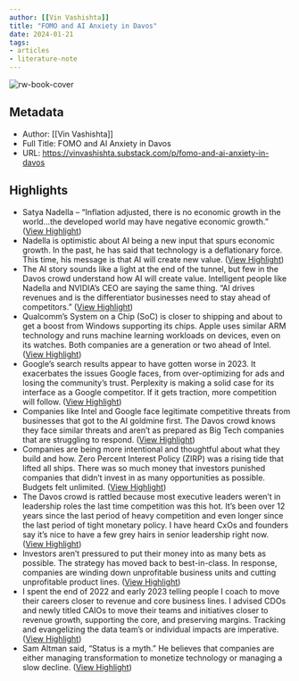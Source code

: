 ```yaml
---
author: [[Vin Vashishta]]
title: "FOMO and AI Anxiety in Davos"
date: 2024-01-21
tags: 
- articles
- literature-note
---
```

![rw-book-cover](https://substack-post-media.s3.amazonaws.com/public/images/bd4b70dc-4103-4bf9-802f-fcc26ecbb0b2_1200x630.png)

## Metadata
- Author: [[Vin Vashishta]]
- Full Title: FOMO and AI Anxiety in Davos
- URL: https://vinvashishta.substack.com/p/fomo-and-ai-anxiety-in-davos

## Highlights
- Satya Nadella – “Inflation adjusted, there is no economic growth in the world…the developed world may have negative economic growth.” ([View Highlight](https://read.readwise.io/read/01hmhtybgfw1s021rn03fvex6s))
- Nadella is optimistic about AI being a new input that spurs economic growth. In the past, he has said that technology is a deflationary force. This time, his message is that AI will create new value. ([View Highlight](https://read.readwise.io/read/01hmhtyy2c31g363gbada5rhgm))
- The AI story sounds like a light at the end of the tunnel, but few in the Davos crowd understand how AI will create value. Intelligent people like Nadella and NVIDIA’s CEO are saying the same thing. “AI drives revenues and is the differentiator businesses need to stay ahead of competitors.” ([View Highlight](https://read.readwise.io/read/01hmhtz7b53tcvt1g4nwj24tfx))
- Qualcomm’s System on a Chip (SoC) is closer to shipping and about to get a boost from Windows supporting its chips. Apple uses similar ARM technology and runs machine learning workloads on devices, even on its watches. Both companies are a generation or two ahead of Intel. ([View Highlight](https://read.readwise.io/read/01hmhv0g4ch4vj5c0ddzjqhn8w))
- Google’s search results appear to have gotten worse in 2023. It exacerbates the issues Google faces, from over-optimizing for ads and losing the community’s trust. Perplexity is making a solid case for its interface as a Google competitor. If it gets traction, more competition will follow. ([View Highlight](https://read.readwise.io/read/01hmhv13116yg66jbx89fpspyj))
- Companies like Intel and Google face legitimate competitive threats from businesses that got to the AI goldmine first. The Davos crowd knows they face similar threats and aren’t as prepared as Big Tech companies that are struggling to respond. ([View Highlight](https://read.readwise.io/read/01hmhv28hmkj51k5g9hfmj1j57))
- Companies are being more intentional and thoughtful about what they build and how. Zero Percent Interest Policy (ZIRP) was a rising tide that lifted all ships. There was so much money that investors punished companies that didn’t invest in as many opportunities as possible. Budgets felt unlimited. ([View Highlight](https://read.readwise.io/read/01hmhv2q5kbt2fg0f5cy101bnp))
- The Davos crowd is rattled because most executive leaders weren’t in leadership roles the last time competition was this hot. It’s been over 12 years since the last period of heavy competition and even longer since the last period of tight monetary policy. I have heard CxOs and founders say it’s nice to have a few grey hairs in senior leadership right now. ([View Highlight](https://read.readwise.io/read/01hmhv42qqnewhxr0pzcreqzzv))
- Investors aren’t pressured to put their money into as many bets as possible. The strategy has moved back to best-in-class. In response, companies are winding down unprofitable business units and cutting unprofitable product lines. ([View Highlight](https://read.readwise.io/read/01hmhv4wtxhyh11j02yk45sm57))
- I spent the end of 2022 and early 2023 telling people I coach to move their careers closer to revenue and core business lines. I advised CDOs and newly titled CAIOs to move their teams and initiatives closer to revenue growth, supporting the core, and preserving margins. Tracking and evangelizing the data team’s or individual impacts are imperative. ([View Highlight](https://read.readwise.io/read/01hmhv57yd22jrws8vb4nh9g6s))
- Sam Altman said, “Status is a myth.” He believes that companies are either managing transformation to monetize technology or managing a slow decline. ([View Highlight](https://read.readwise.io/read/01hmhv642dyy4653w32955cgqm))
